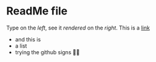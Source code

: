 # ReadMe file
Type on the _left_, see it _rendered_ on the _right_.
This is a [link](https://www.google.com)
- and this is
- a list
- trying the github signs
🎉🎆
